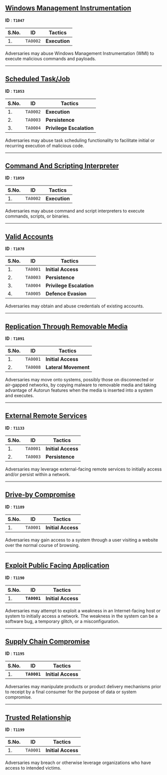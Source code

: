 ## <ins>Windows Management Instrumentation</ins>  

**ID** : **`T1047`**

| S.No. | ID | Tactics |
| --- | --- | --- |
| 1. | `TA0002` | **Execution** |

Adversaries may abuse Windows Management Instrumentation (WMI) to execute malicious commands and payloads.

---

## <ins>Scheduled Task/Job</ins>  

**ID** : **`T1053`**

| S.No. | ID | Tactics |
| --- | --- | --- |
| 1. | `TA0002` | **Execution** |
| 2. | `TA0003` | **Persistence** |
| 3. | `TA0004` | **Privilege Escalation** |


Adversaries may abuse task scheduling functionality to facilitate initial or recurring execution of malicious code. 

---

## <ins>Command And Scripting Interpreter</ins>  

**ID** : **`T1059`**

| S.No. | ID | Tactics |
| --- | --- | --- |
| 1. | `TA0002` | **Execution** |

Adversaries may abuse command and script interpreters to execute commands, scripts, or binaries. 

---

## <ins>Valid Accounts</ins>  

**ID** : **`T1078`**

| S.No. | ID | Tactics |
| --- | --- | --- |
| 1. | `TA0001` | **Initial Access** |
| 2. | `TA0003` | **Persistence** |
| 3. | `TA0004` | **Privilege Escalation** |
| 4. | `TA0005` | **Defence Evasion** |

Adversaries may obtain and abuse credentials of existing accounts.

---

## <ins>Replication Through Removable Media</ins>

**ID** : **`T1091`**

| S.No. | ID | Tactics |
| --- | --- | --- |
| 1. | `TA0001`| **Initial Access** |
| 2. | `TA0008` | **Lateral Movement** |

Adversaries may move onto systems, possibly those on disconnected or air-gapped networks, by copying malware to removable media and taking advantage of Autorun features when the media is inserted into a system and executes. 

---

## <ins>External Remote Services</ins>

**ID** : **`T1133`**

| S.No. | ID | Tactics |
| --- | --- | --- |
| 1. | `TA0001` | **Initial Access** |
| 2. | `TA0003` | **Persistence** |

Adversaries may leverage external-facing remote services to initially access and/or persist within a network.

--- 

## <ins>Drive-by Compromise</ins>

**ID** : **`T1189`**

| S.No. | ID | Tactics |
| --- | --- | --- |
| 1. | `TA0001` | **Initial Access** |

Adversaries may gain access to a system through a user visiting a website over the normal course of browsing.

---

## <ins>Exploit Public Facing Application</ins>

**ID** : **`T1190`**

| S.No. | ID | Tactics |
| --- | --- | --- |
| 1. | **`TA0001`** | **Initial Access** |

Adversaries may attempt to exploit a weakness in an Internet-facing host or system to initially access a network. The weakness in the system can be a software bug, a temporary glitch, or a misconfiguration.

---


## <ins>Supply Chain Compromise</ins>

**ID** : **`T1195`**

| S.No. | ID | Tactics |
| --- | --- | --- |
| 1. | **`TA0001`** | **Initial Access** |

Adversaries may manipulate products or product delivery mechanisms prior to receipt by a final consumer for the purpose of data or system compromise.

---

## <ins>Trusted Relationship</ins>

**ID** : **`T1199`**

| S.No. | ID | Tactics |
| --- | --- | --- |
| 1. | `TA0001` | **Initial Access** |

Adversaries may breach or otherwise leverage organizations who have access to intended victims. 
